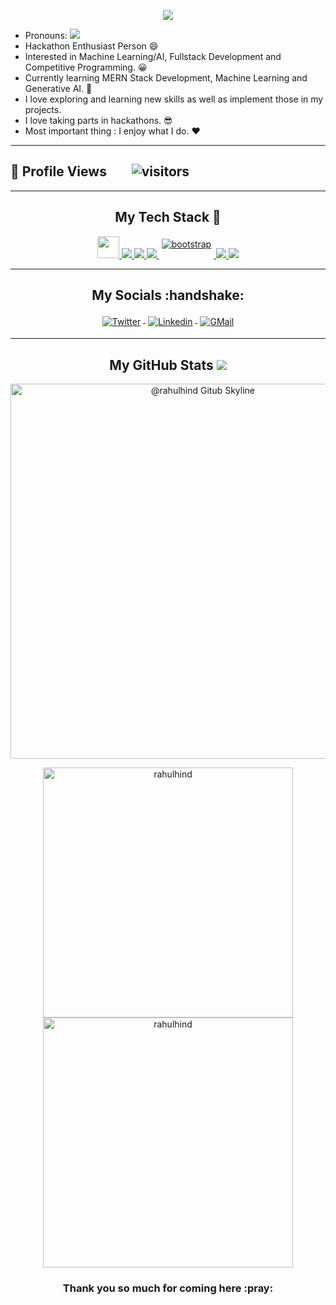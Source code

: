  <!-- markdownlint-disable-next-line -->
<p align="center"><img src="https://github-hero-readme.vercel.app/api?username=rahulhind&linkedin=rahulhind&twitter=rahulhind"/>

- Pronouns: <img src="https://raw.githubusercontent.com/ashwinexe/ColoredBadges/master/svg/pronouns/hehim.svg">
- Hackathon Enthusiast Person :smile:
- Interested in Machine Learning/AI, Fullstack Development and Competitive Programming. :grinning:
- Currently learning MERN Stack Development, Machine Learning and Generative AI. :star_struck:
- I love exploring and learning new skills as well as implement those in my projects.
- I love taking parts in hackathons. :sunglasses:
- Most important thing : I enjoy what I do. :heart:
 ---
 🌱 **Profile Views**&nbsp;&nbsp;&nbsp;&nbsp;&nbsp;&nbsp;&nbsp;
![visitors](https://profile-counter.glitch.me/rahulhind/count.svg?align=center)
 ---

---
<!-- Badges used from https://github.com/klaasnicolaas/ColoredBadges -->
<h2 align="center">My Tech Stack 🧰</h2>
<p align="center">
 <a href="https://flutter.dev/">
<img src="https://camo.githubusercontent.com/114aa59f6bfe1ff7ef3444fbb224078eb6a32c43f0ed03a6c0c3e6df67e049ec/68747470733a2f2f7777772e766563746f726c6f676f2e7a6f6e652f6c6f676f732f666c7574746572696f2f666c7574746572696f2d69636f6e2e737667" height="35" />
</a>
<a href="https://firebase.google.com/">
<img src="https://camo.githubusercontent.com/dd4b2422ed3bfc9da88c43d18550375c66f9584327dff7ecc19315ce50b96f07/68747470733a2f2f7777772e766563746f726c6f676f2e7a6f6e652f6c6f676f732f66697265626173652f66697265626173652d69636f6e2e737667">
</a>
<a href="#">
<img src="https://raw.githubusercontent.com/klaasnicolaas/ColoredBadges/master/svg/dev/languages/html.svg">
</a>
<a href="#">
<img src="https://raw.githubusercontent.com/klaasnicolaas/ColoredBadges/master/svg/dev/languages/css3.svg">
</a>
<a href="https://getbootstrap.com/">
    <img src="https://raw.githubusercontent.com/klaasnicolaas/ColoredBadges/master/svg/dev/frameworks/bootstrap.svg" alt="bootstrap" style="vertical-align:top; margin:4px">
</a>
<a href="https://developer.mozilla.org/en-US/docs/Web/JavaScript">
<img src="https://raw.githubusercontent.com/klaasnicolaas/ColoredBadges/master/svg/dev/languages/js.svg">
</a>   
<a href="https://docs.oracle.com/en/java/">
    <img src="https://raw.githubusercontent.com/klaasnicolaas/ColoredBadges/master/svg/dev/languages/java.svg">
</a>
</p>

---

<h2 align="center">My Socials :handshake: </h2>
<p align="center">
<a href="https://twitter.com/rahulhind">
<img src="https://raw.githubusercontent.com/klaasnicolaas/ColoredBadges/master/svg/social/twitter.svg" alt="Twitter" style="vertical-align:top; margin:4px">
</a>
<a href="https://www.linkedin.com/in/rahulhind/">
<img src="https://raw.githubusercontent.com/klaasnicolaas/ColoredBadges/master/svg/social/linkedin.svg" alt="Linkedin" style="vertical-align:top; margin:4px">
</a>
<a href="mailto:username78588@gmail.com">
<img src="https://raw.githubusercontent.com/klaasnicolaas/ColoredBadges/prod/svg/social/gmail.svg" alt="GMail" style="vertical-align:top; margin:4px">
</a>
</p>

---

<h2 align="center">My GitHub Stats <img src="https://github.githubassets.com/images/spinners/octocat-spinner-64.gif"/></h2>

<p align="center"><img src="https://github.com/rahulhind/rahulhind/blob/main/ezgif.com-gif-maker.gif" alt="@rahulhind Gitub Skyline" width="600" /></p>

<p align="center"><img src="https://github-readme-stats.vercel.app/api?username=rahulhind&theme=dracula&show_icons=true" alt="rahulhind" width="400" />
<img src="http://github-readme-streak-stats.herokuapp.com?user=rahulhind&theme=dracula&hide_border=false" alt ="rahulhind" width="400" />
</p>

<h3 align="center">Thank you so much for coming here :pray:</h3>
 
